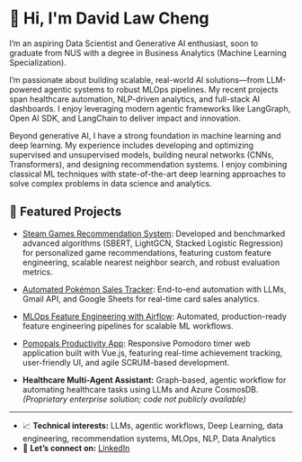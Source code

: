 # 👋 Hi, I'm David Law Cheng

I’m an aspiring Data Scientist and Generative AI enthusiast, soon to graduate from NUS with a degree in Business Analytics (Machine Learning Specialization).

I’m passionate about building scalable, real-world AI solutions—from LLM-powered agentic systems to robust MLOps pipelines. My recent projects span healthcare automation, NLP-driven analytics, and full-stack AI dashboards. I enjoy leveraging modern agentic frameworks like LangGraph, Open AI SDK, and LangChain to deliver impact and innovation.

Beyond generative AI, I have a strong foundation in machine learning and deep learning. My experience includes developing and optimizing supervised and unsupervised models, building neural networks (CNNs, Transformers), and designing recommendation systems. I enjoy combining classical ML techniques with state-of-the-art deep learning approaches to solve complex problems in data science and analytics.

## 🌟 Featured Projects

- [Steam Games Recommendation System](https://github.com/dlawc/steam-games-recommender): Developed and benchmarked advanced algorithms (SBERT, LightGCN, Stacked Logistic Regression) for personalized game recommendations, featuring custom feature engineering, scalable nearest neighbor search, and robust evaluation metrics.

- [Automated Pokémon Sales Tracker](https://github.com/davidlawcheng/pokemon-sales-tracker): End-to-end automation with LLMs, Gmail API, and Google Sheets for real-time card sales analytics.

- [MLOps Feature Engineering with Airflow](https://github.com/davidlawcheng/airflow-feature-eng): Automated, production-ready feature engineering pipelines for scalable ML workflows.

- [Pomopals Productivity App](https://github.com/dlawc/pomopals): Responsive Pomodoro timer web application built with Vue.js, featuring real-time achievement tracking, user-friendly UI, and agile SCRUM-based development.

- **Healthcare Multi-Agent Assistant:** Graph-based, agentic workflow for automating healthcare tasks using LLMs and Azure CosmosDB. *(Proprietary enterprise solution; code not publicly available)*


---

- 📈 **Technical interests:** LLMs, agentic workflows, Deep Learning, data engineering, recommendation systems, MLOps, NLP, Data Analytics
- 🤝 **Let’s connect on:** [LinkedIn](https://www.linkedin.com/in/david-law-cheng/)

